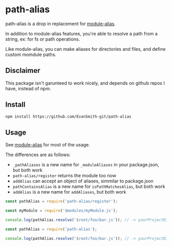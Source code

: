# path-alias

path-alias is a drop in replacement for [module-alias](https://github.com/ilearnio/module-alias/).

In addition to module-alias features, you're able to resolve a path from a string, ex: for fs or path operations.

Like module-alias, you can make aliases for directories and files, and define custom momdule paths.

## Disclaimer
This package isn't garunteed to work nicely, and depends on github repos I have, instead of npm.

## Install

```sh
npm install https://github.com/EvanSmith-git/path-alias
```

## Usage

See [module-alias](https://github.com/ilearnio/module-alias/) for most of the usage.

The differences are as follows:
- `_pathAliases` is a new name for `_moduleAliases` in your package.json, but both work
- `path-alias/register` returns the module too now
- `addAlias` can accept an object of aliases, simmilar to package.json
- `pathContainsAlias` is a new name for `isPathMatchesAlias`, but both work
- `addAlias` is a new name for `addAliases`, but both work
```js
const pathAlias = require('path-alias/register');

const myModule = require('$modules/myModule.js');

console.log(pathAlias.resolve('$root/foo/bar.js')); // -> yourProjectDirectory/foo/bar.js
```

```js
const pathAlias = require('path-alias');

console.log(pathAlias.resolve('$root/foo/bar.js')); // -> yourProjectDirectory/foo/bar.js
```
